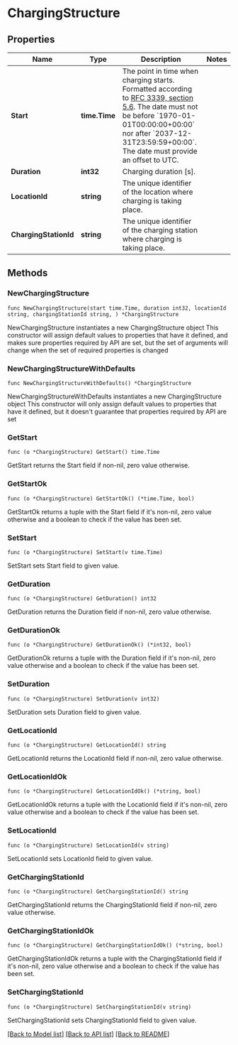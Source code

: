 # ChargingStructure

## Properties

Name | Type | Description | Notes
------------ | ------------- | ------------- | -------------
**Start** | **time.Time** | The point in time when charging starts. Formatted according to [RFC 3339, section 5.6](https://tools.ietf.org/html/rfc3339#section-5.6). The date must not be before &#x60;1970-01-01T00:00:00+00:00&#x60; nor after &#x60;2037-12-31T23:59:59+00:00&#x60;. The date must provide an offset to UTC. | 
**Duration** | **int32** | Charging duration [s]. | 
**LocationId** | **string** | The unique identifier of the location where charging is taking place. | 
**ChargingStationId** | **string** | The unique identifier of the charging station where charging is taking place. | 

## Methods

### NewChargingStructure

`func NewChargingStructure(start time.Time, duration int32, locationId string, chargingStationId string, ) *ChargingStructure`

NewChargingStructure instantiates a new ChargingStructure object
This constructor will assign default values to properties that have it defined,
and makes sure properties required by API are set, but the set of arguments
will change when the set of required properties is changed

### NewChargingStructureWithDefaults

`func NewChargingStructureWithDefaults() *ChargingStructure`

NewChargingStructureWithDefaults instantiates a new ChargingStructure object
This constructor will only assign default values to properties that have it defined,
but it doesn't guarantee that properties required by API are set

### GetStart

`func (o *ChargingStructure) GetStart() time.Time`

GetStart returns the Start field if non-nil, zero value otherwise.

### GetStartOk

`func (o *ChargingStructure) GetStartOk() (*time.Time, bool)`

GetStartOk returns a tuple with the Start field if it's non-nil, zero value otherwise
and a boolean to check if the value has been set.

### SetStart

`func (o *ChargingStructure) SetStart(v time.Time)`

SetStart sets Start field to given value.


### GetDuration

`func (o *ChargingStructure) GetDuration() int32`

GetDuration returns the Duration field if non-nil, zero value otherwise.

### GetDurationOk

`func (o *ChargingStructure) GetDurationOk() (*int32, bool)`

GetDurationOk returns a tuple with the Duration field if it's non-nil, zero value otherwise
and a boolean to check if the value has been set.

### SetDuration

`func (o *ChargingStructure) SetDuration(v int32)`

SetDuration sets Duration field to given value.


### GetLocationId

`func (o *ChargingStructure) GetLocationId() string`

GetLocationId returns the LocationId field if non-nil, zero value otherwise.

### GetLocationIdOk

`func (o *ChargingStructure) GetLocationIdOk() (*string, bool)`

GetLocationIdOk returns a tuple with the LocationId field if it's non-nil, zero value otherwise
and a boolean to check if the value has been set.

### SetLocationId

`func (o *ChargingStructure) SetLocationId(v string)`

SetLocationId sets LocationId field to given value.


### GetChargingStationId

`func (o *ChargingStructure) GetChargingStationId() string`

GetChargingStationId returns the ChargingStationId field if non-nil, zero value otherwise.

### GetChargingStationIdOk

`func (o *ChargingStructure) GetChargingStationIdOk() (*string, bool)`

GetChargingStationIdOk returns a tuple with the ChargingStationId field if it's non-nil, zero value otherwise
and a boolean to check if the value has been set.

### SetChargingStationId

`func (o *ChargingStructure) SetChargingStationId(v string)`

SetChargingStationId sets ChargingStationId field to given value.



[[Back to Model list]](../README.md#documentation-for-models) [[Back to API list]](../README.md#documentation-for-api-endpoints) [[Back to README]](../README.md)


